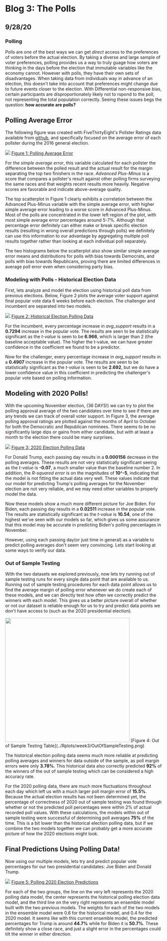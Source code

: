 # Blog 3: The Polls
## 9/28/20

### Polling

Polls are one of the best ways we can get *direct* access to the preferences of voters before the actual election. By taking a diverse and large sample of voter preferences, polling provides us a way to truly guage how voters are thinking in the days before the election that immutable variables like the economy cannot. However with polls, they have their own sets of disadvantages. When taking data from individuals way in advance of an election, this doesn't take into account that preferences might change due to future events closer to the election. With Differential non-responsive bias, certain participants are disproportionately likely not to rspond to the poll, not representing the total population correctly. Seeing these issues begs the question: **how accurate are polls?**

## Polling Average Error

The following figure was created with FiveThirtyEight's Pollster Ratings data available from [github](https://github.com/fivethirtyeight/data/tree/master/pollster-ratings), and specifically focused on the average error of each pollster during the 2016 general election. 

![](../Rplots/week3/pollQuality2.png)
[Figure 1: Polling Average Error](../Rplots/week3/pollQuality2.png)

For the *simple average error*, this variable calculated for each pollster the difference between the polled result and the actual result for the margin separating the top two finishers in the race. *Advanced Plus-Minus* is a score that compares a pollster's result against other polling firms surveying the same races and that weights recent results more heavily. Negative scores are favorable and indicate above-average quality. 

The top scatterplot in Figure 1 clearly exhibits a correlation between the Advanced Plus-Minus variable with the simple average error, with higher simple average error leading to a worse score in Advanced Plus-Minus. Most of the polls are concentrated in the lower left region of the plot, with most simple average error percentages around 5-7%. Although that percentage error definitely can either make or break specific election results (resulting in wrong overall predictions through polls) we definitely can use this information to our advantage by aggregating multiple poll results together rather than looking at each individual poll separately.

The two histograms below the scatterplot also show similar simple average error means and distributions for polls with bias towards Democrats, and polls with bias towards Republicans, proving there are limited differences in average poll error even when considering party bias.

### Modeling with Polls - Historical Election Data

First, lets analyze and model the election using historical poll data from previous elections. Below, Figure 2 plots the average voter support against final popular vote data 6 weeks before each election. The challenger and incumbent are separated into two models.

![](../Rplots/week3/PopularVoteVSPolling.png)
[Figure 2: Historical Election Polling Data](../Rplots/week3/PopularVoteVSPolling.png)

For the incumbent, every percentage increase in *avg_support* results in a **0.7294** increase in the popular vote. The results are seen to be statistically significant as the *t-value* is seen to be **6.966**, which is larger than 2 (the baseline acceptable value). The higher the t-value, we can have greater confidence in the coefficient we found to be a predictor.

Now for the challenger, every percentage increase in *avg_support* results in a **0.4907** increase in the popular vote. The results are seen to be statistically significant as the *t-value* is seen to be **2.692**, but we do have a lower confidence value in this coefficient in predicting the challenger's popular vote based on polling information.

## Modeling with 2020 Polls!

With the upcoming November election, (36 DAYS!) we can try to plot the polling approval average of the two candidates over time to see if there are any trends we can track of overall voter support. In Figure 3, the average polling approval ratings are plotted against the months of April to October for both the Democratic and Republican nominees. There seems to be no significantly large dips or gains from either candidate, but with at least a month to the election there could be many surprises.

![](../Rplots/week3/JoeVSDonald.png)
[Figure 3: 2020 Election Polling Data](../Rplots/week3/JoeVSDonald.png)

For Donald Trump, each passing day results in a **0.000156** decrease in the polling averages. These results are not very statistically significant seeing as the *t-value* is **-0.07**, a much smaller value than the baseline number 2. In addition, the *R-squared error* is on the magnitudes of **10^-5**, indicating that the model is not fitting the actual data very well. These values indicate that our model for predicting Trump's polling averages for the November election are not very reliable, and we may need other variables to properly model the data.

Now these models show a much more different picture for Joe Biden. For Biden, each passing day results in a **0.02511** increase in the popular vote. The results are statistically significant as the *t-value* is **10.54**, one of the highest we've seen with our models so far, which gives us some assurance that this model may be accurate in predicting Biden's polling percentages in November.

However, using each passing day(or just time in general) as a variable to predict polling averages don't seem very convincing. Lets start looking at some ways to verify our data.

### Out of Sample Testing

With the two datasets we explored previously, now lets try running out of sample testing runs for every single data point that are available to us. Running out of sample testing procedures for each data point allows us to find the average margin of polling error whenever we do create each of these models, and we can directly test how often we correctly predict the winners with each model. This gives us a better picture overall of whether or not our dataset is reliable enough for us to try and predict data points we don't have access to (such as the 2020 presidential election).

<img src="../Rplots/week3/OutOfSampleTesting.png" width="400">
[Figure 4: Out of Sample Testing Table](../Rplots/week3/OutOfSampleTesting.png)

The historical election polling data seems much more reliable at predicting polling averages and winners for data outside of the sample, as poll margin errors were only **3.78%**. This historical data also correctly predicted **92%** of the winners of the out of sample testing which can be considered a high accuracy rate.

For the 2020 polling data, there are much more fluctuations throughout each day which left us with a much larger poll margin error of **15.5%**. Because the actual election results has not been determined yet, the percentage of correctness of 2020 out of sample testing was found through whether or not the predicted poll percentages were within 2% of actual recorded poll values. With these calculations, the models within out of sample testing were successful of determining poll averages **75%** of the time. This is a bit lower than the historical election polling data, but if we combine the two models together we can probably get a more accurate picture of how the 2020 elections might look.

## Final Predictions Using Polling Data!

Now using our multiple models, lets try and predict popular vote percentages for our two presidential candidates: Joe Biden and Donald Trump.

![](../Rplots/week3/predictions.png)
[Figure 5: Polling 2020 Election Predictions](../Rplots/week3/predictions.png)

For each of the two groups, the line on the very left represents the 2020 polling data model, the center represents the historical polling election data model, and the third line on the very right represents an ensemble model built with the two previous models. The weights for each of the two models in the ensemble model were 0.6 for the historical model, and 0.4 for the 2020 model. It seems like with this current ensemble model, the predicted percentages for Trump is around **44.7%** while for Biden it is **50.7%**. These definitely show a close race, and just a slight error in the percentages could tilt the winner in either direction.